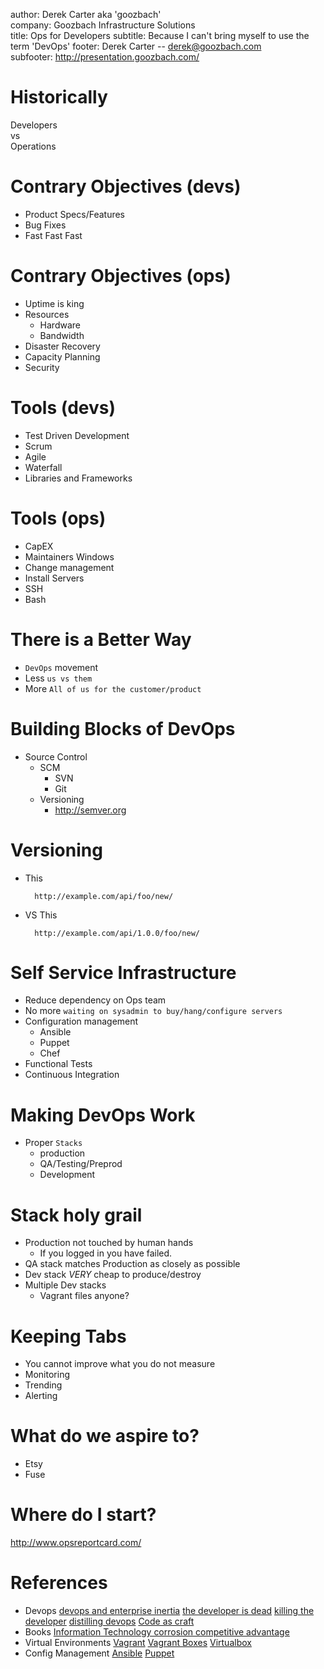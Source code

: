 author: Derek Carter aka 'goozbach'  
company: Goozbach Infrastructure Solutions  
title: Ops for Developers
subtitle: Because I can't bring myself to use the term 'DevOps'
footer: Derek Carter  -- derek@goozbach.com  
subfooter: http://presentation.goozbach.com/

# Historically
Developers  
vs  
Operations  

# Contrary Objectives (devs)
* Product Specs/Features
* Bug Fixes
* Fast Fast Fast

# Contrary Objectives (ops)
* Uptime is king
* Resources
  * Hardware
  * Bandwidth
* Disaster Recovery
* Capacity Planning
* Security
 
# Tools (devs)
* Test Driven Development
* Scrum
* Agile
* Waterfall
* Libraries and Frameworks

# Tools (ops)
* CapEX
* Maintainers Windows
* Change management
* Install Servers
* SSH
* Bash

# There is a Better Way
* `DevOps` movement
* Less `us vs them`
* More `All of us for the customer/product`

# Building Blocks of DevOps
* Source Control
  * SCM
    * SVN
    * Git
  * Versioning
    * http://semver.org

# Versioning
* This

        http://example.com/api/foo/new/

* VS This

        http://example.com/api/1.0.0/foo/new/

# Self Service Infrastructure
* Reduce dependency on Ops team
* No more `waiting on sysadmin to buy/hang/configure servers`
* Configuration management
  * Ansible
  * Puppet
  * Chef
* Functional Tests
* Continuous Integration

# Making DevOps Work
* Proper `Stacks`
  * production
  * QA/Testing/Preprod
  * Development

# Stack holy grail
* Production not touched by human hands
  * If you logged in you have failed.
* QA stack matches Production as closely as possible
* Dev stack *VERY* cheap to produce/destroy
* Multiple Dev stacks
  * Vagrant files anyone?

# Keeping Tabs
* You cannot improve what you do not measure
* Monitoring
* Trending
* Alerting

# What do we aspire to?
* Etsy
* Fuse

# Where do I start?
http://www.opsreportcard.com/

# References
* Devops
[devops and enterprise inertia](https://major.io/2014/04/17/devops-and-enterprise-inertia/)
[the developer is dead](http://www.paperplanes.de/2014/4/17/the-developer-is-dead.html)
[killing the developer](http://jeffknupp.com/blog/2014/04/15/how-devops-is-killing-the-developer/)
[distilling devops](http://michaeldehaan.net/post/19059316216/distilling-devops)
[Code as craft](http://codeascraft.com/)
* Books
[Information Technology corrosion competitive advantage](http://www.amazon.com/Information-Technology-Corrosion-Competitive-Advantage/dp/1591394449)
* Virtual Environments
[Vagrant](http://www.vagrantup.com/)
[Vagrant Boxes](http://www.vagrantbox.es/)
[Virtualbox](https://www.virtualbox.org/)
* Config Management
[Ansible](http://docs.ansible.com/)
[Puppet](http://puppetlabs.com/)
